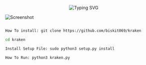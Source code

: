 <p align="center">
  <img src="https://readme-typing-svg.demolab.com?font=Fira+Code&pause=1000&color=F7F7F7&background=FD20FF&width=435&lines=unfinished+hacking+kit" alt="Typing SVG">
</p>

![Screenshot](https://github.com/biskit069/kraken/raw/main/kraken.png)
```bash

How To install: git clone https://github.com/biskit069/kraken

cd kraken

Install Setup File: sudo python3 setup.py install

How To Run: python3 kraken.py
